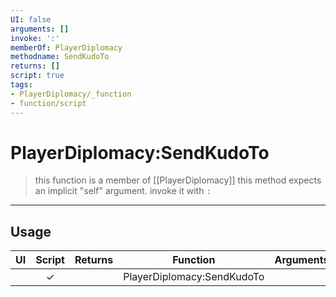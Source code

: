 ```yaml
---
UI: false
arguments: []
invoke: ':'
memberOf: PlayerDiplomacy
methodname: SendKudoTo
returns: []
script: true
tags:
- PlayerDiplomacy/_function
- function/script
---
```

# PlayerDiplomacy:SendKudoTo
> this function is a member of [[PlayerDiplomacy]]
> this method expects an implicit "self" argument. invoke it with `:`
-----
## Usage
|  UI | Script | Returns | Function | Arguments |
|:---:|:------:|-------:|:--------:|:---------|
| |✓||PlayerDiplomacy:SendKudoTo||
